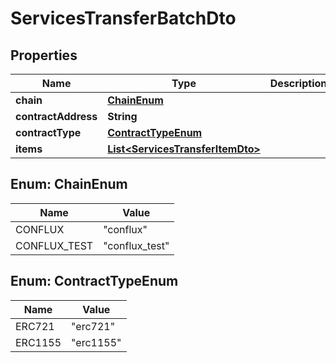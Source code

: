 

# ServicesTransferBatchDto


## Properties

| Name | Type | Description | Notes |
|------------ | ------------- | ------------- | -------------|
|**chain** | [**ChainEnum**](#ChainEnum) |  |  |
|**contractAddress** | **String** |  |  |
|**contractType** | [**ContractTypeEnum**](#ContractTypeEnum) |  |  |
|**items** | [**List&lt;ServicesTransferItemDto&gt;**](ServicesTransferItemDto.md) |  |  |



## Enum: ChainEnum

| Name | Value |
|---- | -----|
| CONFLUX | &quot;conflux&quot; |
| CONFLUX_TEST | &quot;conflux_test&quot; |



## Enum: ContractTypeEnum

| Name | Value |
|---- | -----|
| ERC721 | &quot;erc721&quot; |
| ERC1155 | &quot;erc1155&quot; |



